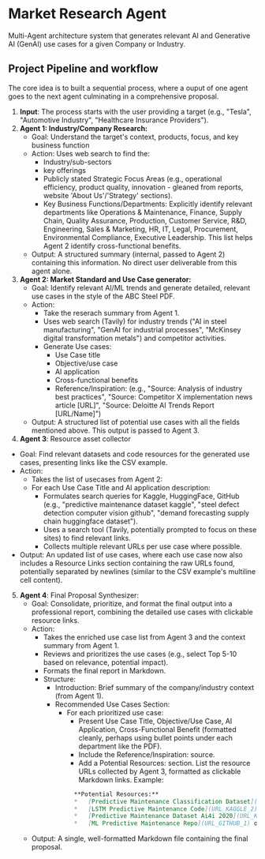 # Market Research Agent
Multi-Agent architecture system that generates relevant AI and Generative AI (GenAI) use cases for a given Company or Industry.

## Project Pipeline and workflow  
The core idea is to built a sequential process, where a ouput of one agent goes to the next agent culminating in a comprehensive proposal. 

1. **Input**: The process starts with the user providing a target (e.g., "Tesla", "Automotive Industry", "Healthcare Insurance Providers").
2. **Agent 1: Industry/Company Research:**
   - Goal: Understand the target's context, products, focus, and key business function
   - Action: Uses web search to find the:
       - Industry/sub-sectors
       - key offerings
       - Publicly stated Strategic Focus Areas (e.g., operational efficiency, product quality, innovation - gleaned from reports, website 'About Us'/'Strategy' sections).
       - Key Business Functions/Departments: Explicitly identify relevant departments like Operations & Maintenance, Finance, Supply Chain, Quality Assurance, Production, Customer Service,             R&D, Engineering, Sales & Marketing, HR, IT, Legal, Procurement, Environmental Compliance, Executive Leadership. This list helps Agent 2 identify cross-functional benefits.
    - Output: A structured summary (internal, passed to Agent 2) containing this information. No direct user deliverable from this agent alone.
3. **Agent 2: Market Standard and Use Case generator:**
   - Goal: Identify relevant AI/ML trends and generate detailed, relevant use cases in the style of the ABC Steel PDF.
   - Action:
       - Take the reserach summary from Agent 1.
       - Uses web search (Tavily) for industry trends ("AI in steel manufacturing", "GenAI for industrial processes", "McKinsey digital transformation metals") and competitor activities.
       - Generate Use cases:
           - Use Case title
           - Objective/use case
           - AI application
           - Cross-functional benefits
           - Reference/Inspiration: (e.g., "Source: Analysis of industry best practices", "Source: Competitor X implementation news article [URL]", "Source: Deloitte AI Trends Report        
             [URL/Name]")
    - Output: A structured list of potential use cases with all the fields mentioned above. This output is passed to Agent 3.        
4. **Agent 3**: Resource  asset collector
  - Goal: Find relevant datasets and code resources for the generated use cases, presenting links like the CSV example.
  - Action:
      - Takes the list of usecases from Agent 2:
      - For each Use Case Title and AI application description:
          - Formulates search queries for Kaggle, HuggingFace, GitHub (e.g., "predictive maintenance dataset kaggle", "steel defect detection computer vision github", "demand forecasting                 supply chain huggingface dataset").
          - Uses a search tool (Tavily, potentially prompted to focus on these sites) to find relevant links.
          - Collects multiple relevant URLs per use case where possible.
  - Output: An updated list of use cases, where each use case now also includes a Resource Links section containing the raw URLs found, potentially separated by newlines (similar to the CSV example's multiline cell content).
5. **Agent 4**: Final Proposal Synthesizer:
    - Goal: Consolidate, prioritize, and format the final output into a professional report, combining the detailed use cases with clickable resource links.
    - Action:
        - Takes the enriched use case list from Agent 3 and the context summary from Agent 1.
        - Reviews and prioritizes the use cases (e.g., select Top 5-10 based on relevance, potential impact).
        - Formats the final report in Markdown.
        - Structure:
            - Introduction: Brief summary of the company/industry context (from Agent 1).
            - Recommended Use Cases Section:
                - For each prioritized use case:
                    - Present Use Case Title, Objective/Use Case, AI Application, Cross-Functional Benefit (formatted cleanly, perhaps using bullet points under each department like the
                      PDF).
                    - Include the Reference/Inspiration: source.
                    - Add a Potential Resources: section. List the resource URLs collected by Agent 3, formatted as clickable Markdown links. Example:
                  ```markdown
                    **Potential Resources:**
                    *   [Predictive Maintenance Classification Dataset](URL_KAGGLE_1) on Kaggle
                    *   [LSTM Predictive Maintenance Code](URL_KAGGLE_2) on Kaggle
                    *   [Predictive Maintenance Dataset Ai4i 2020](URL_KAGGLE_3) on Kaggle
                    *   [ML Predictive Maintenance Repo](URL_GITHUB_1) on GitHub
                    ```
    - Output: A single, well-formatted Markdown file containing the final proposal.

